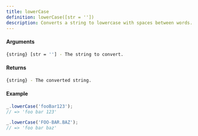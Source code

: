 ```yaml
---
title: lowerCase
definition: lowerCase([str = ''])
description: Converts a string to lowercase with spaces between words.
---
```



#### Arguments


```bash
{string} [str = ''] - The string to convert.
```


#### Returns


```bash
{string} - The converted string.
```


#### Example


```ts
_.lowerCase('fooBar123');
// => 'foo bar 123'

_.lowerCase('FOO-BAR.BAZ');
// => 'foo bar baz'
```